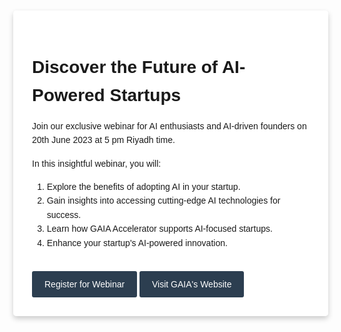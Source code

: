 <html lang="en">
<head>
  <meta charset="UTF-8">
  <meta name="viewport" content="width=device-width, initial-scale=1.0">
  <link href="https://fonts.googleapis.com/css?family=Raleway:400,700&display=swap" rel="stylesheet">
  <style>
    body {
      font-family: 'Raleway', sans-serif;
      line-height: 1.6;
      margin: 0;
      background-image: url('https://cdn.discordapp.com/attachments/1113041676403998801/1120098316265455757/webinar.jpg');
      background-size: cover;
      background-repeat: no-repeat;
      background-position: center;
    }
    h1, h2, p {
      margin-bottom: 15px;
    }
    .container {
      max-width: 700px;
      margin: 50px auto;
      padding: 30px;
      background-color: rgba(255, 255, 255, 0.85);
      box-shadow: 0 4px 8px 0 rgba(0, 0, 0, 0.2);
      border-radius: 5px;
    }
    .btn {
      display: inline-block;
      background-color: #2c3e50;
      color: #fff;
      text-decoration: none;
      padding: 10px 20px;
      margin-top: 20px;
      border-radius: 3px;
      transition: background-color 0.2s;
    }
    .btn:hover {
      background-color: #1a252d;
    }
    form {
      margin-top: 20px;
    }
    label {
      display: block;
      margin: 5px 0;
      font-size: 14px;
    }
    input[type="text"], input[type="email"] {
      width: 100%;
      padding: 8px;
      margin-bottom: 15px;
      box-sizing: border-box;
      border: 1px solid #ddd;
      border-radius: 3px;
      font-size: 14px;
    }
    input[type="submit"] {
      display: block;
      width: 100%;
      padding: 10px 20px;
      background-color: #2c3e50;
      color: #fff;
      border: none;
      cursor: pointer;
      border-radius: 3px;
      transition: background-color 0.2s;
    }
    input[type="submit"]:hover {
      background-color: #1a252d;
    }
  </style>
  <title>Webinar Registration</title>
</head>
<body>
  <div class="container">
    <h1>Discover the Future of AI-Powered Startups</h1>
    <p>Join our exclusive webinar for AI enthusiasts and AI-driven founders on 20th June 2023 at 5 pm Riyadh time.</p>
    <p>In this insightful  webinar, you will:</p>
    <ol>
      <li>Explore the benefits of adopting AI in your startup.</li>
      <li>Gain insights into accessing cutting-edge AI technologies for success.</li>
      <li>Learn how GAIA Accelerator supports AI-focused startups.</li>
      <li>Enhance your startup's AI-powered innovation.</li>
    </ol>
    <a href="https://forms.monday.com/forms/921233bb504c3edd746d29b5109e1fea?r=use1" class="btn" target="_blank">Register for Webinar</a>
    <a href="https://gaia.newnative.ai/" class="btn" target="_blank">Visit GAIA's Website</a>
  </div>
  <script>
    window.onload = function() {
      document.querySelector('.Header-link').style.display = 'none';
    };
  </script>
</body>
</html>
